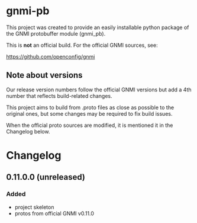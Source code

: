 # gnmi-pb

This project was created to provide an easily installable python package
of the GNMI protobuffer module (gnmi_pb).

This is **not** an official build. For the official GNMI sources, see:

https://github.com/openconfig/gnmi


## Note about versions

Our release version numbers follow the official GNMI versions but add a 4th number that reflects build-related changes.

This project aims to build from .proto files as close as possible to the original ones, but some changes may be required to fix build issues.

When the official proto sources are modified, it is mentioned it in the Changelog below.

# Changelog

## 0.11.0.0 (unreleased)

### Added
- project skeleton 
- protos from official GNMI v0.11.0
